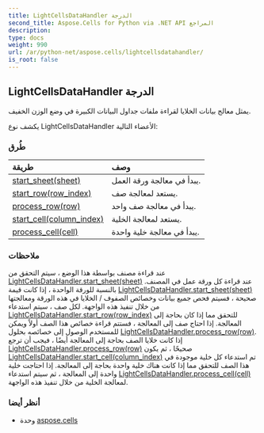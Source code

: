 ```yaml
---
title: LightCellsDataHandler الدرجة
second_title: Aspose.Cells for Python via .NET API المراجع
description:
type: docs
weight: 990
url: /ar/python-net/aspose.cells/lightcellsdatahandler/
is_root: false
---
```

##  LightCellsDataHandler الدرجة
يمثل معالج بيانات الخلايا لقراءة ملفات جداول البيانات الكبيرة في وضع الوزن الخفيف.



يكشف نوع LightCellsDataHandler الأعضاء التالية:

###  طُرق
| طريقة| وصف|
| :- | :- |
| [start_sheet(sheet)](/cells/ar/python-net/aspose.cells/lightcellsdatahandler/start_sheet/#Worksheet) | يبدأ في معالجة ورقة العمل.|
| [start_row(row_index)](/cells/ar/python-net/aspose.cells/lightcellsdatahandler/start_row/#int) | يستعد لمعالجة صف.|
| [process_row(row)](/cells/ar/python-net/aspose.cells/lightcellsdatahandler/process_row/#Row) | يبدأ في معالجة صف واحد.|
| [start_cell(column_index)](/cells/ar/python-net/aspose.cells/lightcellsdatahandler/start_cell/#int) | يستعد لمعالجة الخلية.|
| [process_cell(cell)](/cells/ar/python-net/aspose.cells/lightcellsdatahandler/process_cell/#Cell) | يبدأ في معالجة خلية واحدة.|



###  ملاحظات

عند قراءة مصنف بواسطة هذا الوضع ، سيتم التحقق من [LightCellsDataHandler.start_sheet(sheet)](/cells/ar/python-net/aspose.cells/lightcellsdatahandler/start_sheet) عند قراءة كل ورقة عمل في المصنف.
بالنسبة للورقة الواحدة ، إذا كانت قيمة [LightCellsDataHandler.start_sheet(sheet)](/cells/ar/python-net/aspose.cells/lightcellsdatahandler/start_sheet) صحيحة ، فسيتم فحص جميع بيانات وخصائص الصفوف / الخلايا في هذه الورقة
ومعالجتها من خلال تنفيذ هذه الواجهة. لكل صف ، سيتم استدعاء [LightCellsDataHandler.start_row(row_index)](/cells/ar/python-net/aspose.cells/lightcellsdatahandler/start_row) للتحقق مما إذا كان بحاجة إلى المعالجة.
إذا احتاج صف إلى المعالجة ، فستتم قراءة خصائص هذا الصف أولاً ويمكن للمستخدم الوصول إلى خصائصه بحلول [LightCellsDataHandler.process_row(row)](/cells/ar/python-net/aspose.cells/lightcellsdatahandler/process_row).
إذا كانت خلايا الصف بحاجة إلى المعالجة أيضًا ، فيجب أن ترجع [LightCellsDataHandler.process_row(row)](/cells/ar/python-net/aspose.cells/lightcellsdatahandler/process_row) صحيحًا ، ثم يكون [LightCellsDataHandler.start_cell(column_index)](/cells/ar/python-net/aspose.cells/lightcellsdatahandler/start_cell)
تم استدعاء كل خلية موجودة في هذا الصف للتحقق مما إذا كانت هناك خلية واحدة بحاجة إلى المعالجة. إذا احتاجت خلية واحدة إلى المعالجة ،
ثم سيتم استدعاء [LightCellsDataHandler.process_cell(cell)](/cells/ar/python-net/aspose.cells/lightcellsdatahandler/process_cell) لمعالجة الخلية من خلال تنفيذ هذه الواجهة.

###  أنظر أيضا
* وحدة [aspose.cells](..)
